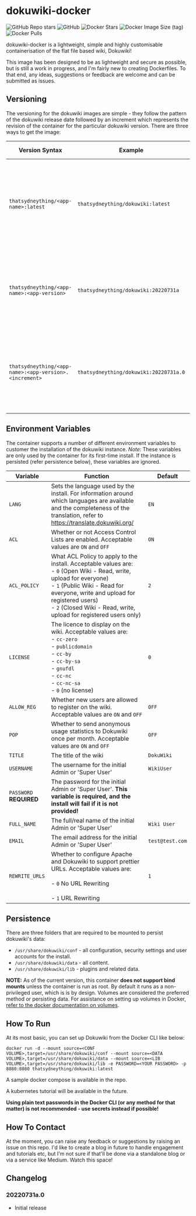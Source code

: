 # dokuwiki-docker

![GitHub Repo stars](https://img.shields.io/github/stars/thatsydneything/dokuwiki-docker?style=for-the-badge) ![GitHub](https://img.shields.io/github/license/thatsydneything/dokuwiki-docker?style=for-the-badge) ![Docker Stars](https://img.shields.io/docker/stars/thatsydneything/dokuwiki?style=for-the-badge) ![Docker Image Size (tag)](https://img.shields.io/docker/image-size/thatsydneything/dokuwiki/latest?style=for-the-badge) ![Docker Pulls](https://img.shields.io/docker/pulls/thatsydneything/dokuwiki?style=for-the-badge)

dokuwiki-docker is a lightweight, simple and highly customisable containerisation of the flat file based wiki, Dokuwiki!

This image has been designed to be as lightweight and secure as possible, but is still a work in progress, and I'm fairly new to creating Dockerfiles. To that end, any ideas, suggestions or feedback are welcome and can be submitted as issues.

## Versioning

The versioning for the dokuwiki images are simple - they follow the pattern of the dokuwiki release date followed by an increment which represents the revision of the container for the particular dokuwiki version. There are three ways to get the image:

| Version Syntax                    | Example                                                | What You Get |
| -------------                 |--------------                                             | - |
| `thatsydneything/<app-name>:latest`  | `thatsydneything/dokuwiki:latest` | The absolute latest revision of the dokuwiki container, regardless of the underlying dokuwiki version |
| `thatsydneything/<app-name>:<app-version>`       | `thatsydneything/dokuwiki:20220731a` | The latest revision of the dokwuki container with the underlying dokuwiki version of `2022-07-31a |`
| `thatsydneything/<app-name>:<app-version>.<increment>`          | `thatsydneything/dokuwiki:20220731a.0` | The specific first release of the dokuwiki container with the underlying dokuwiki version of `2022.07.31a` |

## Environment Variables

The container supports a number of different environment variables to customer the installation of the dokuwiki instance. *Note*: These variables are only used by the container for its first-time install. If the instance is persisted (refer persistence below), these variables are ignored.

| Variable                    | Function                                                  | Default |
| -------------                 |--------------                                             | - |
| `LANG`                | Sets the language used by the install. For information around which languages are available and the completeness of the translation, refer to https://translate.dokuwiki.org/ | `EN` |
| `ACL`         | Whether or not Access Control Lists are enabled. Acceptable values are `ON` and `OFF` | `ON`|
| `ACL_POLICY`           | What ACL Policy to apply to the install. Acceptable values are:<br></br->- `0` (Open Wiki - Read, write, upload for everyone) <br></br->- `1` (Public Wiki - Read for everyone, write and upload for registered users) <br></br->- `2` (Closed Wiki - Read, write, upload for registered users only) | `2` |
| `LICENSE`              | The licence to display on the wiki. Acceptable values are:<br></br->- `cc-zero`<br></br->- `publicdomain`<br></br->- `cc-by`<br></br->- `cc-by-sa`<br></br->- `gnufdl`<br></br->- `cc-nc`<br></br->- `cc-nc-sa`<br></br->- `0` (no license) | `0` |
| `ALLOW_REG`        | Whether new users are allowed to register on the wiki. Acceptable values are `ON` and `OFF` | `OFF` |
| `POP`                     | Whether to send anonymous usage statistics to Dokuwiki once per month. Acceptable values are `ON` and `OFF` | `OFF` |
| `TITLE`              | The title of the wiki   | `DokuWiki` |
| `USERNAME`              | The username for the initial Admin or 'Super User'                 | `WikiUser` |
| `PASSWORD` **REQUIRED**             | The password for the initial Admin or 'Super User'. **This variable is required, and the install will fail if it is not provided!** |
| `FULL_NAME`               | The full/real name of the initial Admin or 'Super User' | `Wiki User` |
| `EMAIL`            | The email address for the initial Admin or 'Super User' | `test@test.com` |
| `REWRITE_URLS` | Whether to configure Apache and Dokuwiki to support prettier URLs. Acceptable values are: <br></br>- `0` No URL Rewriting<br></br>- `1` URL Rewriting | `1` |

## Persistence

There are three folders that are required to be mounted to persist dokuwiki's data:

- `/usr/share/dokuwiki/conf` - all configuration, security settings and user accounts for the install.
- `/usr/share/dokuwiki/data` - all content.
- `/usr/share/dokuwiki/lib` - plugins and related data.

**NOTE:** As of the current version, this container **does not support bind mounts** unless the container is run as root. By default it runs as a non-privileged user, which is is by design. Volumes are considered the preferred method or persisting data. For assistance on setting up volumes in Docker, [refer to the docker documentation on volumes](https://docs.docker.com/storage/volumes/ "refer to the docker documentation on volumes").

## How To Run

At its most basic, you can set up Dokuwiki from the Docker CLI like below:

``docker run -d --mount source=<CONF VOLUME>,target=/usr/share/dokuwiki/conf --mount source=<DATA VOLUME>,target=/usr/share/dokuwiki/data --mount source=<LIB VOLUME>,target=/usr/share/dokuwiki/lib -e PASSWORD=<YOUR PASSWORD> -p 8080:8080 thatsydneything/dokuwiki:latest``

A sample docker compose is available in the repo.

A kubernetes tutorial will be available in the future.

**Using plain text passwords in the Docker CLI (or any method for that matter) is not recommended - use secrets instead if possible!**

## How To Contact

At the moment, you can raise any feedback or suggestions by raising an issue on this repo. I'd like to create a blog in future to handle engagement and tutorials etc, but I'm not sure if that'll be done via a standalone blog or via a service like Medium. Watch this space!

## Changelog

### 20220731a.0

- Initial release
